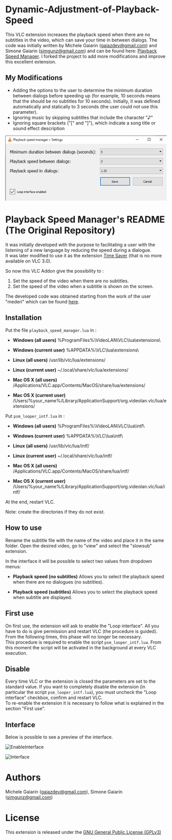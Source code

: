 # Dynamic-Adjustment-of-Playback-Speed

This VLC extension increases the playback speed when there are no subtitles in the video, which can save your time in between dialogs.
The code was initially written by Michele Gaiarin  ([gaiazdev@gmail.com](gaiazdev@gmail.com)) and Simone Gaiarin ([simgunz@gmail.com](simgunz@gmail.com)) and can be found here: 
[Playback Speed Manager](https://github.com/ilgaiaz/playback-speed-manager).
I forked the project to add more modifications and improve this excellent extension.

## My Modifications
* Adding the options to the user to determine the minimum duration between dialogs before speeding up (for example, 10 seconds means that the should be no subtitles for 10 seconds). Initially, it was defined automatically and statically to 3 seconds (the user could not use this parameter).
* Ignoring music by skipping subtitles that include the character "♪"
* Ignoring square brackets ("[" and "]"), which indicate a song title or sound effect description

![modifications](img/modifications.png)


# Playback Speed Manager's README (The Original Repository)

It was initially developed with the purpose to facilitating a user with the listening of a new language by reducing the speed during a dialogue.  
It was later modified to use it as the extension [Time Saver](https://addons.videolan.org/content/show.php?content=169314) (that is no more available on VLC 3.0).

So now this VLC Addon give the possibility to :

1. Set the speed of the video when there are no subtitles.
2. Set the speed of the video when a subtitle is shown on the screen.

The developed code was obtained starting from the work of the user "mederi" which can be found [here](https://addons.videolan.org/p/1154032/).

## Installation
Put the file `playback_speed_manager.lua` in :  

- **Windows (all users)**
%ProgramFiles%\VideoLAN\VLC\lua\extensions\

- **Windows (current user)**
%APPDATA%\VLC\lua\extensions\

- **Linux (all users)**
/usr/lib/vlc/lua/extensions/

- **Linux (current user)**
~/.local/share/vlc/lua/extensions/

- **Mac OS X (all users)**
/Applications/VLC.app/Contents/MacOS/share/lua/extensions/

- **Mac OS X (current user)**
/Users/%your_name%/Library/ApplicationSupport/org.videolan.vlc/lua/extensions/



Put `psm_looper_intf.lua` in :  

- **Windows (all users)**
%ProgramFiles%\VideoLAN\VLC\lua\intf\

- **Windows (current user)**
%APPDATA%\VLC\lua\intf\

- **Linux (all users)**
/usr/lib/vlc/lua/intf/

- **Linux (current user)**
~/.local/share/vlc/lua/intf/

- **Mac OS X (all users)**
/Applications/VLC.app/Contents/MacOS/share/lua/intf/

- **Mac OS X (current user)**
/Users/%your_name%/Library/ApplicationSupport/org.videolan.vlc/lua/intf/

At the end, restart VLC.

Note: create the directories if they do not exist.

## How to use
Rename the subtitle file with the name of the video and place it in the same folder.
Open the desired video, go to "view" and select the "slowsub" extension.

In the interface it will be possible to select two values ​​from dropdown menus:

- **Playback speed (no subtitles)**
Allows you to select the playback speed when there are no dialogues (no subtitles).

- **Playback speed (subtitles)**
Allows you to select the playback speed when subtitle are displayed.

## First use
On first use, the extension will ask to enable the "Loop interface". 
All you have to do is give permission and restart VLC (the procedure is guided). From the following times, this phase will no longer be necessary.  
This procedure is required to enable the script `psm_looper_intf.lua`. From this moment the script will be activated in the background at every VLC execution.

## Disable
Every time VLC or the extension is closed the parameters are set to the standard value. If you want to completely disable the extension (in particular the script `psm_looper_intf.lua`), you must uncheck the "Loop interface" checkbox, confirm and restart VLC.  
To re-enable the extension it is necessary to follow what is explained in the section "First use".

## Interface
Below is possible to see a preview of the interface.

![EnableInterface](img/enable_int.png)

![Interface](img/interface.png)

# Authors
Michele Gaiarin  ([gaiazdev@gmail.com](gaiazdev@gmail.com)), Simone Gaiarin ([simgunz@gmail.com](simgunz@gmail.com))

# License
This extension is released under the [GNU General Public License (GPLv3)](https://www.gnu.org/licenses/gpl-3.0.html)
